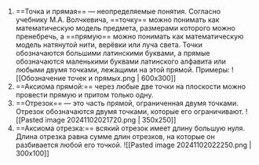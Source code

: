 1. ==Точка и прямая== — неопределяемые понятия. Согласно учебнику М.А. Волчкевича, ==точку== можно понимать как математическую модель предмета, размерами которого можно пренебречь, а ==прямую== можно понимать как математическую модель натянутой нити, верёвки или луча света. Точки обозначаются большими латинскими буквами, а прямые обозначаются маленькими буквами латинского алфавита или любыми двумя точками, лежащими на этой прямой. Примеры:
   ![[Обозначение точек и прямых.png | 600x300]]
2. ==Аксиома прямой:== через любые две точки на плоскости можно провести прямую и притом только одну.
3. ==Отрезок== — это часть прямой, ограниченная двумя точками. Отрезок обозначаются двумя точками, которые его ограничивают.
   ![[Pasted image 20241102021720.png | 350x250]]
4. ==Аксиома отрезка:== всякий отрезок имеет длину большую нуля. Длина отрезка равна сумме длин отрезков, на которые он разбивается любой его точкой.
   ![[Pasted image 20241102022250.png | 300x100]]
